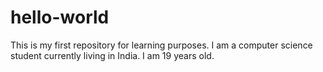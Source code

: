 # hello-world
This is my first repository for learning purposes.
I am a computer science student currently living in India. I am 19 years old. 
